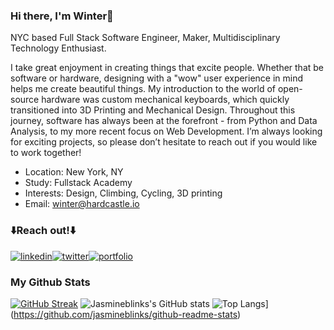 ### Hi there, I'm Winter👋
<!-- description-start -->
NYC based Full Stack Software Engineer, Maker, Multidisciplinary Technology Enthusiast.

I take great enjoyment in creating things that excite people. Whether that be software or hardware, designing with a "wow" user experience in mind helps me create beautiful things. My introduction to the world of open-source hardware was custom mechanical keyboards, which quickly transitioned into 3D Printing and Mechanical Design. Throughout this journey, software has always been at the forefront - from Python and Data Analysis, to my more recent focus on Web Development. I’m always looking for exciting projects, so please don’t hesitate to reach out if you would like to work together!
<!-- description-end -->

<!-- aboutme-list-start -->
- Location: New York, NY
- Study: Fullstack Academy
- Interests: Design, Climbing, Cycling, 3D printing
- Email: winter@hardcastle.io
 <!-- aboutme-list-end -->


### ⬇️Reach out!⬇️

[![linkedin](https://img.shields.io/badge/Linkedin-0e76a8?style=for-the-badge&logo=Linkedin&logoColor=white)](https://www.linkedin.com/in/winterhardcastle/)[![twitter](https://img.shields.io/badge/Twitter-1DA1F2?style=for-the-badge&logo=Twitter&logoColor=white)](https://twitter.com/summersoftshack)[![portfolio](https://img.shields.io/badge/Portfolio-4d1a7f?style=for-the-badge&logo=Portfolio&logoColor=white)](https://winterhardcastle.com/)

### My Github Stats
[![GitHub Streak](https://github-readme-streak-stats.herokuapp.com/?user=winterhardcastle&theme=navy-gear)](https://git.io/streak-stats)
![Jasmineblinks's GitHub stats](https://github-readme-stats.vercel.app/api?username=winterhardcastle&show_icons=true&theme=solarized-light)
![Top Langs](https://github-readme-stats.vercel.app/api/top-langs/?username=winterhardcastle&layout=compact&theme=navy-gear)](https://github.com/jasmineblinks/github-readme-stats)
<!--
**winterhardcastle/winterhardcastle** is a ✨ _special_ ✨ repository because its `README.md` (this file) appears on your GitHub profile.

Here are some ideas to get you started:

- 🔭 I’m currently working on ...
- 🌱 I’m currently learning ...
- 👯 I’m looking to collaborate on ...
- 🤔 I’m looking for help with ...
- 💬 Ask me about ...
- 📫 How to reach me: ...
- 😄 Pronouns: ...
- ⚡ Fun fact: ...
-->

